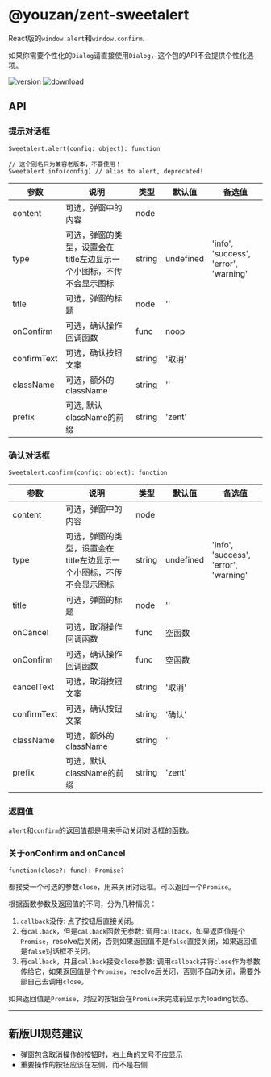 # @youzan/zent-sweetalert

React版的`window.alert`和`window.confirm`.

如果你需要个性化的`Dialog`请直接使用`Dialog`，这个包的API不会提供个性化选项。

[![version][version-image]][download-url]
[![download][download-image]][download-url]

[version-image]: http://npm.qima-inc.com/badge/v/@youzan/zent-sweetalert.svg?style=flat-square
[download-image]: http://npm.qima-inc.com/badge/d/@youzan/zent-sweetalert.svg?style=flat-square
[download-url]: http://npm.qima-inc.com/package/@youzan/zent-sweetalert

## API

### 提示对话框

```
Sweetalert.alert(config: object): function

// 这个别名只为兼容老版本，不要使用！
Sweetalert.info(config) // alias to alert, deprecated!
```

| 参数 | 说明 | 类型 | 默认值 | 备选值 |
|------|------|------|--------|--------|
| content    | 可选，弹窗中的内容    | node   |       |  |
| type       | 可选，弹窗的类型，设置会在title左边显示一个小图标，不传不会显示图标 | string | undefined | 'info', 'success', 'error', 'warning' |
| title      | 可选，弹窗的标题      | node   | ''    |  |
| onConfirm  | 可选，确认操作回调函数 | func   | noop  |  |
| confirmText | 可选，确认按钮文案    | string | '取消' |  |
| className   | 可选，额外的className | string | '' | |
| prefix      | 可选, 默认className的前缀 | string | 'zent' | |


### 确认对话框

```
Sweetalert.confirm(config: object): function
```

| 参数 | 说明 | 类型 | 默认值 | 备选值 |
|------|------|------|--------|--------|
| content | 可选，弹窗中的内容 | node |  |  |
| type       | 可选，弹窗的类型，设置会在title左边显示一个小图标，不传不会显示图标 | string | undefined | 'info', 'success', 'error', 'warning' |
| title      | 可选，弹窗的标题      | node   | ''    |  |
| onCancel | 可选，取消操作回调函数 | func | 空函数 |  |
| onConfirm | 可选，确认操作回调函数 | func | 空函数 |  |
| cancelText | 可选，取消按钮文案 | string | '取消' |  |
| confirmText | 可选，确认按钮文案 | string | '确认' |  |
| className   | 可选，额外的className | string | '' | |
| prefix      | 可选，默认className的前缀 | string | 'zent' | |


### 返回值

`alert`和`confirm`的返回值都是用来手动关闭对话框的函数。

### 关于onConfirm and onCancel

`function(close?: func): Promise?`

都接受一个可选的参数`close`，用来关闭对话框。可以返回一个`Promise`。

根据函数参数及返回值的不同，分为几种情况：

1. `callback`没传: 点了按钮后直接关闭。
2. 有`callback`，但是`callback`函数无参数: 调用`callback`，如果返回值是个`Promise`，resolve后关闭，否则如果返回值不是`false`直接关闭，如果返回值是`false`对话框不关闭。
3. 有`callback`，并且`callback`接受`close`参数: 调用`callback`并将`close`作为参数传给它，如果返回值是个`Promise`，resolve后关闭，否则不自动关闭，需要外部自己去调用`close`。

如果返回值是`Promise`，对应的按钮会在`Promise`未完成前显示为loading状态。

---

##  新版UI规范建议

+ 弹窗包含取消操作的按钮时，右上角的叉号不应显示
+ 重要操作的按钮应该在左侧，而不是右侧
